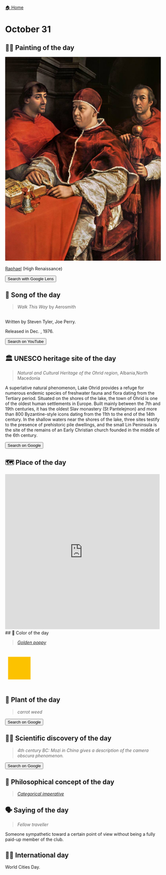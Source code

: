 
[🏠 Home](../../index.md)

# October 31

## 🧑‍🎨 Painting of the day

<img width="600" src="../img/Raphael_6.jpg">

[Raphael](https://en.wikipedia.org/wiki/Raphael) (High Renaissance)

<button class="btn btn-success"
onclick=" window.open('https://lens.google.com/uploadbyurl?url=https://iretes.github.io/one-a-day/data/img/Raphael_6.jpg','_blank')">
Search with Google Lens
</button>

## 🎼 Song of the day

> *Walk This Way*
by Aerosmith

<br />Written by Steven Tyler, Joe Perry.

Released in Dec. , 1976.

<button class="btn btn-success"
onclick=" window.open('http://www.youtube.com/search?q=Walk This Way by Aerosmith','_blank')">
Search on YouTube
</button>

## 🏛️ UNESCO heritage site of the day

> *Natural and Cultural Heritage of the Ohrid region*, Albania,North Macedonia

<p>A superlative natural phenomenon, Lake Ohrid provides a refuge for numerous endemic species of freshwater fauna and flora dating from the Tertiary period. Situated on the shores of the lake, the town of Ohrid is one of the oldest human settlements in Europe. Built mainly between the 7th and 19th centuries, it has the oldest Slav monastery (St Pantelejmon) and more than 800 Byzantine-style icons dating from the 11th to the end of the 14th century. In the shallow waters near the shores of the lake, three sites testify to the presence of prehistoric pile dwellings, and the small Lin Peninsula is the site of the remains of an Early Christian church founded in the middle of the 6th century.</p>

<button class="btn btn-success"
onclick=" window.open('http://www.google.com/search?q=Natural and Cultural Heritage of the Ohrid region','_blank')">
Search on Google
</button>

## 🗺️ Place of the day

<iframe
src="https://www.mapcrunch.com"
name="mapcrunch"
width="500"
height="500"
allowTransparency="true"
scrolling="no"
frameborder="0"
>
</iframe>
## 🎨 Color of the day

> *[Golden poppy](https://en.wikipedia.org/wiki/Gold_(color)#Golden_poppy)*

<div style="color:#FCC200; font-size: 100px;">&#9632;</div>

## 🌿 Plant of the day

> *carrot weed*

<button class="btn btn-success"
onclick=" window.open('http://www.google.com/search?q=carrot weed','_blank')">
Search on Google
</button>

## 🧑‍🔬 Scientific discovery of the day

> *4th century BC: Mozi in China gives a description of the camera obscura phenomenon.*

<button class="btn btn-success"
onclick=" window.open('http://www.google.com/search?q=4th century BC: Mozi in China gives a description of the camera obscura phenomenon.','_blank')"> 
Search on Google
</button>

## 💭 Philosophical concept of the day

> *[Categorical imperative](https://en.wikipedia.org/wiki/Categorical_imperative)*

## 🗣️ Saying of the day

> *Fellow traveller*

Someone
 sympathetic toward a certain point of view without being a fully paid-up member
 of the club.

## 🏳️‍🌈 International day

World Cities Day.